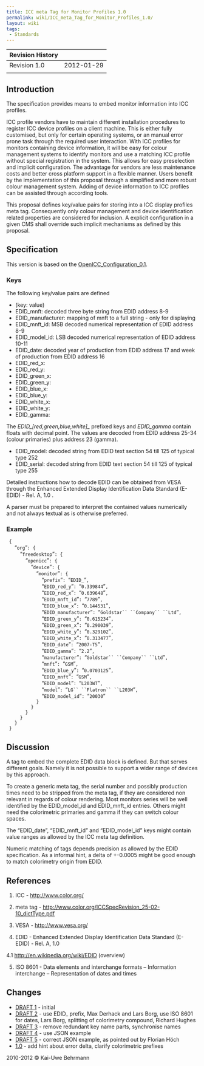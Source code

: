 ```yaml
---
title: ICC meta Tag for Monitor Profiles 1.0
permalink: wiki/ICC_meta_Tag_for_Monitor_Profiles_1.0/
layout: wiki
tags:
 - Standards
---
```


| Revision History |            |
|------------------|------------|
| Revision 1.0     | 2012-01-29 |
||

Introduction
------------

The specification provides means to embed monitor information into ICC
profiles.

ICC profile vendors have to maintain different installation procedures
to register ICC device profiles on a client machine. This is either
fully customised, but only for certain operating systems, or an manual
error prone task through the required user interaction. With ICC
profiles for monitors containing device information, it will be easy for
colour management systems to identify monitors and use a matching ICC
profile without special registration in the system. This allows for easy
preselection and implicit configuration. The advantage for vendors are
less maintenance costs and better cross platform support in a flexible
manner. Users benefit by the implementation of this proposal through a
simplified and more robust colour management system. Adding of device
information to ICC profiles can be assisted through according tools.

This proposal defines key/value pairs for storing into a ICC display
profiles meta tag. Consequently only colour management and device
identification related properties are considered for inclusion. A
explicit configuration in a given CMS shall override such implicit
mechanisms as defined by this proposal.

Specification
-------------

This version is based on the
[OpenICC\_Configuration\_0.1](/wiki/OpenICC_Configuration_0.1 "wikilink").

### Keys

The following key/value pairs are defined

-   (key: value)
-   EDID\_mnft: decoded three byte string from EDID address 8-9
-   EDID\_manufacturer: mapping of mnft to a full string - only for
    displaying
-   EDID\_mnft\_id: MSB decoded numerical representation of EDID address
    8-9
-   EDID\_model\_id: LSB decoded numerical representation of EDID
    address 10-11
-   EDID\_date: decoded year of production from EDID address 17 and week
    of production from EDID address 16
-   EDID\_red\_x:
-   EDID\_red\_y:
-   EDID\_green\_x:
-   EDID\_green\_y:
-   EDID\_blue\_x:
-   EDID\_blue\_y:
-   EDID\_white\_x:
-   EDID\_white\_y:
-   EDID\_gamma:

The *EDID\_\[red,green,blue,white\]\_* prefixed keys and *EDID\_gamma*
contain floats with decimal point. The values are decoded from EDID
address 25-34 (colour primaries) plus address 23 (gamma).

-   EDID\_model: decoded string from EDID text section 54 till 125 of
    typical type 252
-   EDID\_serial: decoded string from EDID text section 54 till 125 of
    typical type 255

Detailed instructions how to decode EDID can be obtained from VESA
through the Enhanced Extended Display Identification Data Standard
(E-EDID) - Rel. A, 1.0 .

A parser must be prepared to interpret the contained values numerically
and not always textual as is otherwise preferred.

### Example

` {`  
`   `“`org`”`: {`  
`     `“`freedesktop`”`: {`  
`       `“`openicc`”`: {`  
`         `“`device`”`: {`  
`           `“`monitor`”`: {`  
`             `“`prefix`”`: `“`EDID_`”`,`  
`             `“`EDID_red_y`”`: `“`0.339844`”`,`  
`             `“`EDID_red_x`”`: `“`0.639648`”`,`  
`             `“`EDID_mnft_id`”`: `“`7789`”`,`  
`             `“`EDID_blue_x`”`: `“`0.144531`”`,`  
`             `“`EDID_manufacturer`”`: `“`Goldstar`` ``Company`` ``Ltd`”`,`  
`             `“`EDID_green_y`”`: `“`0.615234`”`,`  
`             `“`EDID_green_x`”`: `“`0.290039`”`,`  
`             `“`EDID_white_y`”`: `“`0.329102`”`,`  
`             `“`EDID_white_x`”`: `“`0.313477`”`,`  
`             `“`EDID_date`”`: `“`2007-T5`”`,`  
`             `“`EDID_gamma`”`: `“`2.2`”`,`  
`             `“`manufacturer`”`: `“`Goldstar`` ``Company`` ``Ltd`”`,`  
`             `“`mnft`”`: `“`GSM`”`,`  
`             `“`EDID_blue_y`”`: `“`0.0703125`”`,`  
`             `“`EDID_mnft`”`: `“`GSM`”`,`  
`             `“`EDID_model`”`: `“`L203WT`”`,`  
`             `“`model`”`: `“`LG`` ``Flatron`` ``L203W`”`,`  
`             `“`EDID_model_id`”`: `“`20030`”  
`           }`  
`         }`  
`       }`  
`     }`  
`   }`  
` }`

Discussion
----------

A tag to embed the complete EDID data block is defined. But that serves
different goals. Namely it is not possible to support a wider range of
devices by this approach.

To create a generic meta tag, the serial number and possibly production
times need to be stripped from the meta tag, if they are considered non
relevant in regards of colour rendering. Most monitors series will be
well identified by the EDID\_model\_id and EDID\_mnft\_id entries.
Others might need the colorimetric primaries and gamma if they can
switch colour spaces.

The “EDID\_date”, “EDID\_mnft\_id” and “EDID\_model\_id” keys might
contain value ranges as allowed by the ICC meta tag definition.

Numeric matching of tags depends precision as allowed by the EDID
specification. As a informal hint, a delta of +-0.0005 might be good
enough to match colorimetry origin from EDID.

References
----------

1. ICC - <http://www.color.org/>

2. meta tag -
<http://www.color.org/ICCSpecRevision_25-02-10_dictType.pdf>

3. VESA - <http://www.vesa.org/>

4. EDID - Enhanced Extended Display Identification Data Standard
(E-EDID) - Rel. A, 1.0

4.1 <http://en.wikipedia.org/wiki/EDID> (overview)

5. ISO 8601 - Data elements and interchange formats – Information
interchange – Representation of dates and times

Changes
-------

-   [DRAFT
    1](http://lists.freedesktop.org/archives/openicc/2010q4/002273.html) -
    initial
-   [DRAFT
    2](http://lists.freedesktop.org/archives/openicc/2010q4/002283.html) -
    use EDID\_ prefix, Max Derhack and Lars Borg, use ISO 8601 for
    dates, Lars Borg, splitting of colorimetry compound, Richard Hughes
-   [DRAFT
    3](http://lists.freedesktop.org/archives/openicc/2010q4/002293.html) -
    remove redundant key name parts, synchronise names
-   [DRAFT
    4](http://lists.freedesktop.org/archives/openicc/2011q4/004431.html) -
    use JSON example
-   [DRAFT
    5](http://lists.freedesktop.org/archives/openicc/2012q1/004460.html) -
    correct JSON example, as pointed out by Florian Höch
-   [1.0](http://lists.freedesktop.org/archives/openicc/2012q1/004556.html) -
    add hint about error delta, clarify colorimetric prefixes

2010-2012 © Kai-Uwe Behrmann
